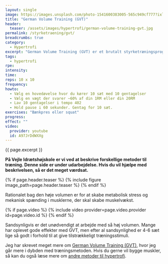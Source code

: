 ```yaml
---
layout: single
image: https://images.unsplash.com/photo-1541600383005-565c949cf777?ixlib=rb-1.2.1&ixid=MnwxMjA3fDB8MHxwaG90by1wYWdlfHx8fGVufDB8fHx8&auto=format&fit=crop&w=1200&q=5
title: "German Volume Training (GVT)"
header:
  teaser: /assets/images/hypertrofi/german-volume-training-gvt.jpg
permalink: /styrketraening/gvt/
breadcrumbs: true
category:
  - Hypertrofi
excerpt: "German Volume Training (GVT) er et brutalt styrketræningsprogram med fokus på en høj volumen med 10 sæt x 10 gentagelser i store helkropsøvelser med en vægt der svarer til ~60% af 1RM eller omkring ens 20RM. Alle gentagelser skal laves med 402 i tempo."
tags:
  - hypertrofi
rpe: 
intensity: 
time: 
reps: 10 x 10
frequency: 
howto:
  - Vælg en hovedøvelse hvor du kører 10 sæt med 10 gentagelser
  - Vælg en vægt der svarer ~60% af din 1RM eller din 20RM
  - Lav 10 gentagelser i tempo 402
  - Hold pause i 60 sekunder. Gentag for 10 sæt.
exercises: "Bænkpres eller squat"
progress:
effect: ""
video:
  provider: youtube
  id: A97JrDdWXXg
---
```


{{ page.excerpt }}

**På Vejle Idrætshøjskole er vi ved at beskrive forskellige metoder til træning. Denne side er under udarbejdelse. Hvis du vil hjælpe med beskrivelsen, så er det meget værdsat.**

{% if page.header.teaser %}
  {% include figure image_path=page.header.teaser %}
{% endif %}

Rationalet bag den høje volumen er for at skabe metabolisk stress og mekanisk spænding i musklerne, der skal skabe muskelvækst.

{% if page.video %}
  {% include video provider=page.video.provider id=page.video.id %}
{% endif %}

Sandsynligvis er det unødvendigt at arbejde med så høj volumen. Mange har oplevet gode effekter med GVT, men efter al sandsynlighed er 4-6 sæt lige så godt i forhold til at give tilstrækkeligt træningsstimuli.

Jeg har skrevet meget mere om [German Volume Training (GVT)](/gvt/), hvor jeg går mere i dybden med træningsmetoden. Hvis du gerne vil bygge muskler, så kan du også læse mere om [andre metoder til hypertrofi](/hypertrofi-metoder/).
